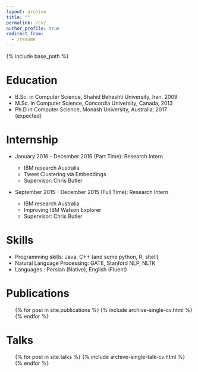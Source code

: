 ```yaml
---
layout: archive
title: ""
permalink: /cv/
author_profile: true
redirect_from:
  - /resume
---
```


{% include base_path %}

Education
======
* B.Sc. in Computer Science, Shahid Beheshti University, Iran, 2009
* M.Sc. in Computer Science, Concordia University, Canada, 2013
* Ph.D in Computer Science, Monash University, Australia, 2017 (expected)

Internship
======

* January 2016 - December 2016 (Part Time): Research Intern
  * IBM research Australia
  * Tweet Clustering via Embeddings
  * Supervisor: Chris Butler
  
* September 2015 - December 2015 (Full Time): Research Intern
  * IBM research Australia
  * Improving IBM Watson Explorer
  * Supervisor: Chris Butler
  
Skills
======
* Programming skills: Java, C++ (and some python, R, shell)
* Natural Language Processing: GATE, Stanford NLP, NLTK 
* Languages : Persian (Native), English (Fluent)

Publications
======
  <ul>{% for post in site.publications %}
    {% include archive-single-cv.html %}
  {% endfor %}</ul>
  
Talks
======
  <ul>{% for post in site.talks %}
    {% include archive-single-talk-cv.html %}
  {% endfor %}</ul>
